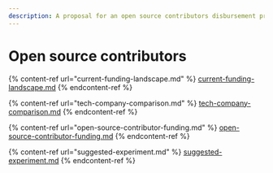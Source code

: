 ```yaml
---
description: A proposal for an open source contributors disbursement process
---
```


# Open source contributors

{% content-ref url="current-funding-landscape.md" %}
[current-funding-landscape.md](current-funding-landscape.md)
{% endcontent-ref %}

{% content-ref url="tech-company-comparison.md" %}
[tech-company-comparison.md](tech-company-comparison.md)
{% endcontent-ref %}

{% content-ref url="open-source-contributor-funding.md" %}
[open-source-contributor-funding.md](open-source-contributor-funding.md)
{% endcontent-ref %}

{% content-ref url="suggested-experiment.md" %}
[suggested-experiment.md](suggested-experiment.md)
{% endcontent-ref %}
